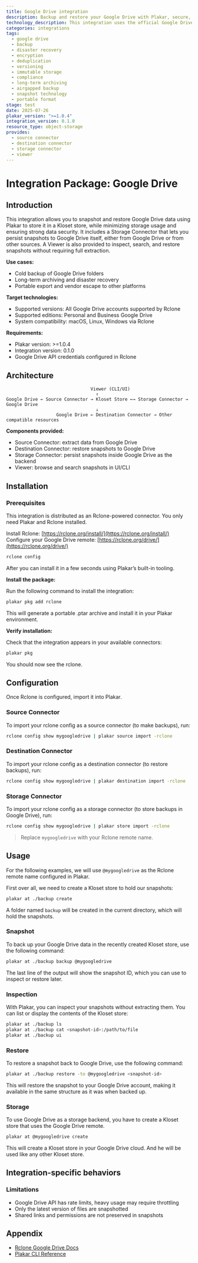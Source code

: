 ```yaml
---
title: Google Drive integration
description: Backup and restore your Google Drive with Plakar, secure, portable, and deduplicated.
technology_description: This integration uses the official Google Drive remote via Rclone to extract and restore data into a Kloset store.
categories: integrations
tags:
  - google drive
  - backup
  - disaster recovery
  - encryption
  - deduplication
  - versioning
  - immutable storage
  - compliance
  - long-term archiving
  - airgapped backup
  - snapshot technology
  - portable format
stage: test
date: 2025-07-26
plakar_version: ">=1.0.4"
integration_version: 0.1.0
resource_type: object-storage
provides:
  - source connector
  - destination connector
  - storage connector
  - viewer
---
```


# Integration Package: Google Drive

## Introduction

This integration allows you to snapshot and restore Google Drive data using Plakar to store it in a Kloset store, while minimizing storage usage and ensuring strong data security.
It includes a Storage Connector that lets you persist snapshots to Google Drive itself, either from Google Drive or from other sources.
A Viewer is also provided to inspect, search, and restore snapshots without requiring full extraction.

**Use cases:**

* Cold backup of Google Drive folders
* Long-term archiving and disaster recovery
* Portable export and vendor escape to other platforms

**Target technologies:**

* Supported versions: All Google Drive accounts supported by Rclone
* Supported editions: Personal and Business Google Drive
* System compatibility: macOS, Linux, Windows via Rclone

**Requirements:**

* Plakar version: >=1.0.4
* Integration version: 0.1.0
* Google Drive API credentials configured in Rclone

## Architecture

```
                                Viewer (CLI/UI)
                                  ↑
Google Drive ← Source Connector → Kloset Store ←→ Storage Connector → Google Drive
                                  ↓
                   Google Drive ← Destination Connector → Other compatible resources
```

**Components provided:**

* Source Connector: extract data from Google Drive
* Destination Connector: restore snapshots to Google Drive
* Storage Connector: persist snapshots inside Google Drive as the backend
* Viewer: browse and search snapshots in UI/CLI

## Installation

### Prerequisites 

This integration is distributed as an Rclone-powered connector.
You only need Plakar and Rclone installed.

Install Rclone: [https://rclone.org/install/](https://rclone.org/install/)
Configure your Google Drive remote: [https://rclone.org/drive/](https://rclone.org/drive/)

```bash
rclone config
```

After you can install it in a few seconds using Plakar’s built-in tooling.

**Install the package:**

Run the following command to install the integration:

```bash
plakar pkg add rclone
```

This will generate a portable .ptar archive and install it in your Plakar environment.

**Verify installation:**

Check that the integration appears in your available connectors:

```bash
plakar pkg
```

You should now see the rclone.

## Configuration

Once Rclone is configured, import it into Plakar.

### Source Connector

To import your rclone config as a source connector (to make backups), run:

```bash
rclone config show mygoogledrive | plakar source import -rclone
```

### Destination Connector

To import your rclone config as a destination connector (to restore backups), run:

```bash
rclone config show mygoogledrive | plakar destination import -rclone
```

### Storage Connector

To import your rclone config as a storage connector (to store backups in Google Drive), run:

```bash
rclone config show mygoogledrive | plakar store import -rclone
```

> Replace `mygoogledrive` with your Rclone remote name.

## Usage

For the following examples, we will use `@mygoogledrive` as the Rclone remote name configured in Plakar.

First over all, we need to create a Kloset store to hold our snapshots:

```bash
plakar at ./backup create
```

A folder named `backup` will be created in the current directory, which will hold the snapshots.

### Snapshot

To back up your Google Drive data in the recently created Kloset store, use the following command:

```bash
plakar at ./backup backup @mygoogledrive
```

The last line of the output will show the snapshot ID, which you can use to inspect or restore later.

### Inspection

With Plakar, you can inspect your snapshots without extracting them.
You can list or display the contents of the Kloset store:

```bash
plakar at ./backup ls
plakar at ./backup cat <snapshot-id>:/path/to/file
plakar at ./backup ui
```

### Restore

To restore a snapshot back to Google Drive, use the following command:

```bash
plakar at ./backup restore -to @mygoogledrive <snapshot-id>
```

This will restore the snapshot to your Google Drive account, making it available in the same structure as it was when backed up.

### Storage

To use Google Drive as a storage backend, you have to create a Kloset store that uses the Google Drive remote.

```bash
plakar at @mygoogledrive create
```

This will create a Kloset store in your Google Drive cloud. And he will be used like any other Kloset store.

## Integration-specific behaviors

### Limitations

* Google Drive API has rate limits, heavy usage may require throttling
* Only the latest version of files are snapshotted
* Shared links and permissions are not preserved in snapshots

## Appendix

* [Rclone Google Drive Docs](https://rclone.org/drive/)
* [Plakar CLI Reference](/docs/main)